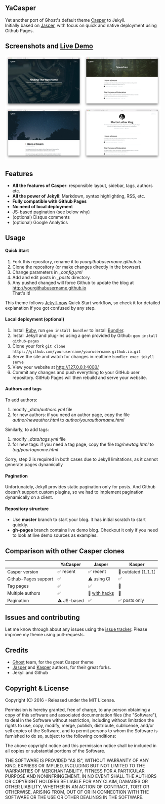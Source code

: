 ## YaCasper

Yet another port of Ghost's default theme [Casper](https://github.com/tryghost/casper) to Jekyll.  
Initially based on [Jasper](https://github.com/biomadeira/jasper), with focus on quick and native deployment using Github Pages.

## Screenshots and [Live Demo](https://mtuner.github.io/YaCasper)
![Screenshots](sh.png?raw=true "Screenshots")


## Features
* **All the features of Casper**: responsible layout, sidebar, tags, authors  etc.
* **All the power of Jekyll**: Markdown, syntax highlighting, RSS, etc.
* **Fully compatible with Github Pages**
* **No need of local deployment**
* JS-based  pagination (see below why)
* (optional) Disqus comments
* (optional) Google Analytics

## Usage

#### Quick Start
1. Fork this repository, rename it to *yourgithubusername.github.io*.
2. Clone the repository (or make changes directly in the browser).
3. Change parameters in *_config.yml*
4. Add and edit posts in *_posts* directory.
5. Any pushed changed will force Github to update the blog at http://yourgithubusername.github.io  
That's it!

This theme follows [Jekyll-now](https://github.com/barryclark/jekyll-now) Quick Start workflow, so check it for detailed explanation if you got confused by any step.

#### Local deployment (optional)
1. Install [Ruby](https://www.ruby-lang.org/en/), run `gem install bundler` to install [Bundler](http://bundler.io).
2. Install Jekyll and plug-ins using a gem provided by Github: `gem install github-pages`
3. Clone your fork `git clone https://github.com/yourusername/yourusername.github.io.git`
4. Serve the site and watch for changes in realtime `bundler exec jekyll serve`
5. View your website at http://127.0.0.1:4000/
6. Commit any changes and push everything to your GitHub user repository. GitHub Pages will then rebuild and serve your website.


#### Authors and tags
To add authors:

1. modify *_data/authors.yml* file
2. for new authors: if you need an author page, copy the file *author/newauthor.html* to *author/yourauthorname.html*

Similarly, to add tags:

1. modify *_data/tags.yml* file
2. for new tags: if you need a tag page, copy the file *tag/newtag.html* to *tag/yourtagname.html*

Sorry, step 2 is required in both cases due to Jekyll limitations, as it cannot generate pages dynamically

#### Pagination
Unfortunately, Jekyll provides static pagination only for posts. And Github doesn't support custom plugins, so we had to implement pagination dynamically on a client.

#### Repository structure
- Use **master** branch to start your blog. It has initial scratch to start quickly.
- **gh-pages** branch contains live demo blog. Checkout it only if you need to look at live demo sources as examples.

## Comparison with other Casper clones

| | YaCasper | Jasper | Kasper
--- | --- | --- | ---
Casper version | :white_check_mark: recent | :white_check_mark: recent | :no_entry_sign: outdated (1.1.1)
Github-Pages support | :white_check_mark: | :warning: using CI | :white_check_mark:
Tag pages | :white_check_mark: | :white_check_mark: | :no_entry_sign:
Multiple authors | :white_check_mark: | :no_entry_sign: [with hacks](https://github.com/biomadeira/jasper/issues/10)| :no_entry_sign:
Pagination | :warning: JS-based | :white_check_mark: | :white_check_mark: posts only

## Issues and contributing 

Let me know through about any issues using the [issue tracker](https://github.com/mtuner/YaCasper/issues).
Please improve my theme using pull-requests.

## Credits 
* [Ghost](https://github.com/TryGhost) team, for the great Casper theme
* [Jasper](https://github.com/biomadeira/jasper) and [Kasper](https://github.com/rosario/kasper) authors, for their great forks.
* Jekyll and Github

## Copyright & License

Copyright (C) 2016 - Released under the MIT License.

Permission is hereby granted, free of charge, to any person obtaining a copy of this software and associated documentation files (the "Software"), to deal in the Software without restriction, including without limitation the rights to use, copy, modify, merge, publish, distribute, sublicense, and/or sell copies of the Software, and to permit persons to whom the Software is furnished to do so, subject to the following conditions:

The above copyright notice and this permission notice shall be included in all copies or substantial portions of the Software.

THE SOFTWARE IS PROVIDED "AS IS", WITHOUT WARRANTY OF ANY KIND, EXPRESS OR IMPLIED, INCLUDING BUT NOT LIMITED TO THE WARRANTIES OF MERCHANTABILITY, FITNESS FOR A PARTICULAR PURPOSE AND
NONINFRINGEMENT. IN NO EVENT SHALL THE AUTHORS OR COPYRIGHT HOLDERS BE LIABLE FOR ANY CLAIM, DAMAGES OR OTHER LIABILITY, WHETHER IN AN ACTION OF CONTRACT, TORT OR OTHERWISE, ARISING FROM, OUT OF OR IN CONNECTION WITH THE SOFTWARE OR THE USE OR OTHER DEALINGS IN THE SOFTWARE.

